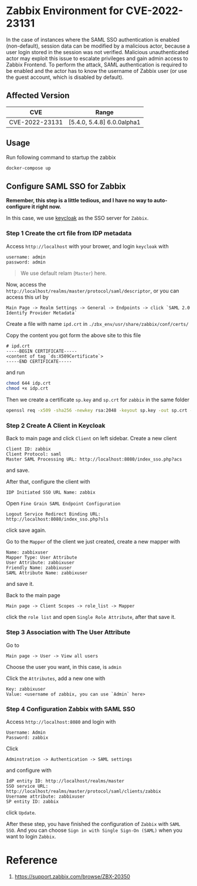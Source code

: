 # Zabbix Environment for CVE-2022-23131

In the case of instances where the SAML SSO authentication is enabled (non-default), session data can be modified by a malicious actor, because a user login stored in the session was not verified. Malicious unauthenticated actor may exploit this issue to escalate privileges and gain admin access to Zabbix Frontend. To perform the attack, SAML authentication is required to be enabled and the actor has to know the username of Zabbix user (or use the guest account, which is disabled by default).
## Affected Version

| CVE            | Range                      |
|----------------|----------------------------|
| CVE-2022-23131 | [5.4.0, 5.4.8] 6.0.0alpha1 |

## Usage

Run following command to startup the zabbix

```bash
docker-compose up
```

## Configure SAML SSO for Zabbix

**Remember, this step is a little tedious, and I have no way to auto-configure it right now.**

In this case, we use [keycloak](https://www.keycloak.org/) as the SSO server for `Zabbix`.

### Step 1 Create the crt file from IDP metadata

Access `http://localhost` with your brower, and login `keycloak` with

```
username: admin
password: admin
```

> We use default relam (`Master`) here.

Now, access the `http://localhost/realms/master/protocol/saml/descriptor`, or you can access this url by

```
Main Page -> Realm Settings -> General -> Endpoints -> click `SAML 2.0 Identify Provider Metadata`
```

Create a file with name `ipd.crt` in `./zbx_env/usr/share/zabbix/conf/certs/`

Copy the content you got form the above site to this file

```
# ipd.crt
-----BEGIN CERTIFICATE-----
<content of tag `ds:X509Certificate`>
-----END CERTIFICATE-----
```

and run

```bash
chmod 644 idp.crt
chmod +x idp.crt
```

Then we create a certificate `sp.key` and `sp.crt` for `zabbix` in the same folder

```bash
openssl req -x509 -sha256 -newkey rsa:2048 -keyout sp.key -out sp.crt -days 3650 -nodes -subj '/CN=my common name'
```

### Step 2 Create A Client in Keycloak

Back to main page and click `Client` on left sidebar. Create a new client

```
Client ID: zabbix
Client Protocol: saml
Master SAML Processing URL: http://localhost:8080/index_sso.php?acs
```

and save.

After that, configure the client with

```
IDP Initiated SSO URL Name: zabbix
```

Open `Fine Grain SAML Endpoint Configuration`

```
Logout Service Redirect Binding URL: http://localhost:8080/index_sso.php?sls
```

click save again.

Go to the `Mapper` of the client we just created, create a new mapper with

```
Name: zabbixuser
Mapper Type: User Attribute
User Attribute: zabbixuser
Friendly Name: zabbixuser
SAML Attribute Name: zabbixuser
```

and save it.

Back to the main page

```
Main page -> Client Scopes -> role_list -> Mapper
```

click the `role list` and open `Single Role Attribute`, after that save it.

### Step 3 Association with The User Attribute

Go to

```
Main page -> User -> View all users
```

Choose the user you want, in this case, is `admin`

Click the `Attributes`, add a new one with

```
Key: zabbixuser
Value: <username of zabbix, you can use `Admin` here>
```

### Step 4 Configuration Zabbix with SAML SSO

Access `http://localhost:8080` and login with

```
Username: Admin
Password: zabbix
```

Click 

```
Adminstration -> Authentication -> SAML settings
```

and configure with

```
IdP entity ID: http://localhost/realms/master
SSO service URL: http://localhost/realms/master/protocol/saml/clients/zabbix
Username attribute: zabbixuser
SP entity ID: zabbix
```

click `Update`.

After these step, you have finished the configuration of `Zabbix` with `SAML SSO`. And you can choose `Sign in with Single Sign-On (SAML)` when you want to login `Zabbix`.

# Reference

1. https://support.zabbix.com/browse/ZBX-20350
